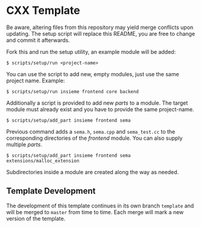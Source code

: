 # CXX Template

Be aware, altering files from this repository may yield merge conflicts upon
updating. The setup script will replace this README, you are free to change and
commit it afterwards.

Fork this and run the setup utility, an example module will be added:

    $ scripts/setup/run <project-name>

You can use the script to add new, empty modules, just use the same project
name. Example:

    $ scripts/setup/run insieme frontend core backend

Additionally a script is provided to add new *parts* to a module. The target
module must already exist and you have to provide the same project-name.

    $ scripts/setup/add_part insieme frontend sema

Previous command adds a `sema.h`, `sema.cpp` and `sema_test.cc` to the
corresponding directories of the *frontend* module. You can also supply
multiple *parts*.

    $ scripts/setup/add_part insieme frontend sema extensions/malloc_extension

Subdirectories inside a module are created along the way as needed.

## Template Development

The development of this template continues in its own branch `template` and
will be merged to `master` from time to time. Each merge will mark a new
version of the template.
